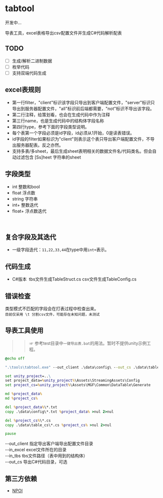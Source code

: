 # tabtool

开发中...

导表工具，excel表格导出csv配置文件并生成C#代码解析配表

## TODO

- [ ] 生成/解析二进制数据
- [ ] 枚举代码
- [ ] 支持双端代码生成

## excel表规则

- 第一行filter，"client"标识该字段只导出到客户端配置文件，"server"标识只导出到服务器配置文件，"all"标识前后端都需要，"not"标识不导出该字段。
- 第二行注释，给策划看，也会在生成代码中作为注释
- 第三行name，也是生成代码中的结构体字段名称
- 第四行type，参考下面的字段类型说明。
- 每个表第一个字段必须是id字段，id必须从1开始，0是读表错误。
- id字段的filter如果标识为"client"则表示这个表只导出客户端配置文件，不导出服务器配表。反之亦然。
- 支持多表/多sheet，最后生成sheet表明相关的数据文件名/代码类名。但会自动过滤包含 [Ss]heet 字符串的sheet

 ## 字段类型

- int 整数和bool
- float 浮点数
- string 字符串
- int+ 整数迭代
- float+ 浮点数迭代
<!-- - string+ 字符串迭代 -->
<!-- - tbsIdCount 定义在meta.tbs中的结构体
- tbsIdCount+ 结构体迭代 -->
    
## 复合字段及其迭代

- 一级字段迭代：`11,22,33,44`在type中用`int+`表示。
<!-- - 二级字段迭代：`1,1;2,2`在type中用`tbsIdCount+`表示。
- 通过一个结构描述文件支持结构体，`meta.tbs`。
- 我认为表字段结构体嵌套是没有意义的，所以仅支持到二级复合字段。
- 注意excel中填写,时要设置单元格为文本模式，否则会变成数字分隔符。
- tbs文件非常简单，如下就定义一个结构体tbsIdCount:

```c
//表示id和数量
tbsIdCount {
    id int
    count int
}
``` -->

## 代码生成

- C#版本  tbs文件生成TableStruct.cs  csv文件生成TableConfig.cs
<!-- - C++版本 tbs文件tablestruct.h  csv文件生成生成一对tableconfig.h/tableconfig.cpp -->
<!-- - Go版本  TODO 暂时没用到，用到了再支持 -->

## 错误检查

类型模式不匹配的字段会在打表过程中检查出来。<br>
`目前仅采用 \t 分割csv文件，可能存在未知问题，未测试`

## 导表工具使用

>> ☞ 参考test目录中`一键导出表.bat`的用法。暂时不提供unity示例工程。

```bat
@echo off

".\tools\tabtool.exe" --out_client .\data\config\ --out_cs .\data\table_cs\ --in_excel .\excel\ --in_tbs .\excel\meta.tbs

set unity_project=..\
set project_data=%unity_project%\Assets\StreamingAssets\Config
set project_cs=%unity_project%\Assets\MGF\Common\DataTable\Generate

md %project_data%
md %project_cs%

del %project_data%\*.txt
copy .\data\config\*.txt %project_data% >nul 2>nul

del %project_cs%\*.cs
copy .\data\table_cs\*.cs %project_cs% >nul 2>nul

pause
```

--out_client 指定导出客户端导出配置文件目录<br>
--in_excel excel文件所在的目录<br>
--in_tbs tbs文件路径（表中用到的结构体）<br>
--out_cs 导出C#代码目录，可选<br>
<!--   --out_server 导出服务器配置文件目录<br> -->
<!--   --out_cpp 导出C++代码目录，可选<br> -->

## 第三方依赖

- [NPOI](https://github.com/dotnetcore/NPOI)
